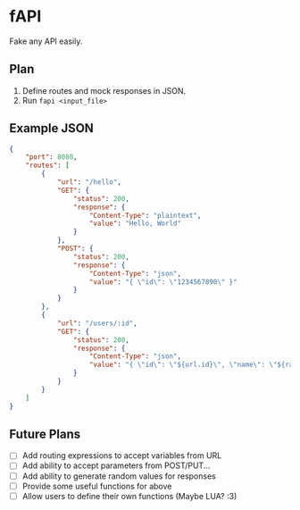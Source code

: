 # fAPI
Fake any API easily.

## Plan

1. Define routes and mock responses in JSON.
2. Run `fapi <input_file>`

## Example JSON

```json
{
    "port": 8080,
    "routes": [
        {
            "url": "/hello",
            "GET": {
                "status": 200,
                "response": {
                    "Content-Type": "plaintext",
                    "value": "Hello, World"
                }
            },
            "POST": {
                "status": 200,
                "response": {
                    "Content-Type": "json",
                    "value": "{ \"id\": \"1234567890\" }"
                }
            }
        },
        {
            "url": "/users/:id",
            "GET": {
                "status": 200,
                "response": {
                    "Content-Type": "json",
                    "value": "{ \"id\": \"${url.id}\", \"name\": \"${random_name()}\", \"age\": \"${random_int(18, 50)}\" }"
                }
            }
        }
    ]
}
```

## Future Plans

- [ ] Add routing expressions to accept variables from URL
- [ ] Add ability to accept parameters from POST/PUT...
- [ ] Add ability to generate random values for responses
- [ ] Provide some useful functions for above
- [ ] Allow users to define their own functions (Maybe LUA? :3)
